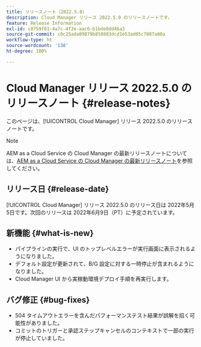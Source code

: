 ```yaml
---
title: リリースノート（2022.5.0）
description: Cloud Manager リリース 2022.5.0 のリリースノートです。
feature: Release Information
exl-id: c8759f81-4a7c-4f3e-aac6-b1bde8dd46a3
source-git-commit: c0c25ada09879b850883dcd1e53ad05c7087a80a
workflow-type: ht
source-wordcount: '138'
ht-degree: 100%

---
```


# Cloud Manager リリース 2022.5.0 のリリースノート {#release-notes}

このページは、[!UICONTROL Cloud Manager] リリース 2022.5.0 のリリースノートです。

>[!NOTE]
>
>AEM as a Cloud Service の Cloud Manager の最新リリースノートについては、[AEM as a Cloud Service の Cloud Manager の最新リリースノート](https://experienceleague.adobe.com/docs/experience-manager-cloud-service/content/implementing/using-cloud-manager/release-notes-cloud-manager/release-notes-cm-current.html?lang=ja)を参照してください。

## リリース日 {#release-date}

[!UICONTROL Cloud Manager] リリース 2022.5.0 のリリース日は 2022年5月5日です。次回のリリースは 2022年6月9日（PT）に予定されています。

## 新機能 {#what-is-new}

* パイプラインの実行で、UI のトップレベルエラーが実行画面に表示されるようになりました。
* デフォルト設定が更新されて、B/G 設定に対する一時停止が含まれるようになりました。
* Cloud Manager UI から実稼動環境デプロイ手順を再実行します。

## バグ修正 {#bug-fixes}

* 504 タイムアウトエラーを含んだパフォーマンステスト結果が誤解を招く可能性がありました。
* コミットのトリガーと承認ステップキャンセルのコンテキストで一部の実行が停止していました。
